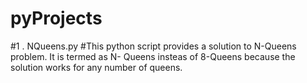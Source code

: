 # pyProjects

#1 . NQueens.py
#This python script provides a solution to N-Queens problem. It is termed as N- Queens insteas of 8-Queens because the solution works for any number of queens.
